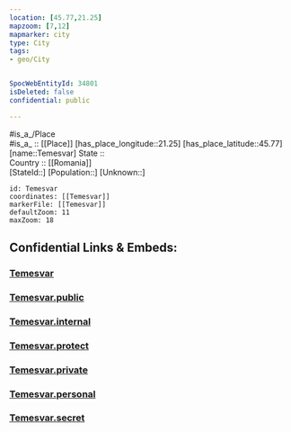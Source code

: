 ```yaml
---
location: [45.77,21.25] 
mapzoom: [7,12] 
mapmarker: city 
type: City
tags:
- geo/City


SpocWebEntityId: 34801
isDeleted: false
confidential: public

---
```

#is_a_/Place  
#is_a_ :: [[Place]] 
[has_place_longitude::21.25] 
[has_place_latitude::45.77] 
[name::Temesvar] 
State ::  
Country :: [[Romania]]  
[StateId::] 
[Population::] 
[Unknown::] 


```leaflet
id: Temesvar
coordinates: [[Temesvar]] 
markerFile: [[Temesvar]] 
defaultZoom: 11 
maxZoom: 18
```


## Confidential Links & Embeds: 

### [Temesvar](/_Standards/Earth/Continent/Europe/Europe~East/Romania/Regions~Romania/Romania~Vest/Timis/City/Temesvar.md) 

### [Temesvar.public](/_public/Earth/Continent/Europe/Europe~East/Romania/Regions~Romania/Romania~Vest/Timis/City/Temesvar.public.md) 

### [Temesvar.internal](/_internal/Earth/Continent/Europe/Europe~East/Romania/Regions~Romania/Romania~Vest/Timis/City/Temesvar.internal.md) 

### [Temesvar.protect](/_protect/Earth/Continent/Europe/Europe~East/Romania/Regions~Romania/Romania~Vest/Timis/City/Temesvar.protect.md) 

### [Temesvar.private](/_private/Earth/Continent/Europe/Europe~East/Romania/Regions~Romania/Romania~Vest/Timis/City/Temesvar.private.md) 

### [Temesvar.personal](/_personal/Earth/Continent/Europe/Europe~East/Romania/Regions~Romania/Romania~Vest/Timis/City/Temesvar.personal.md) 

### [Temesvar.secret](/_secret/Earth/Continent/Europe/Europe~East/Romania/Regions~Romania/Romania~Vest/Timis/City/Temesvar.secret.md)

